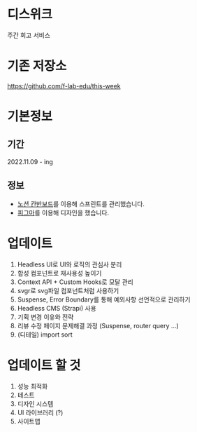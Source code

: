 # 디스위크
주간 회고 서비스

# 기존 저장소
https://github.com/f-lab-edu/this-week

# 기본정보

## 기간

2022.11.09 - ing

## 정보

- [노션 칸반보드](https://bush-quarter-3e6.notion.site/11a74c34c0154ea68ad917e4fb4fe255)를 이용해 스프린트를 관리했습니다.
- [피그마](https://www.figma.com/file/3OhEyNGdHgHqf4ndq09hSt/%EB%94%94%EC%8A%A4%EC%9C%84%ED%81%AC?node-id=0%3A1&t=mZPS85OWBW4cb71u-0)를 이용해 디자인을 했습니다.

# 업데이트

1. Headless UI로 UI와 로직의 관심사 분리
2. 합성 컴포넌트로 재사용성 높이기
3. Context API + Custom Hooks로 모달 관리
4. svgr로 svg파일 컴포넌트처럼 사용하기
5. Suspense, Error Boundary를 통해 예외사항 선언적으로 관리하기
6. Headless CMS (Strapi) 사용
7. 기획 변경 이유와 전략
8. 리뷰 수정 페이지 문제해결 과정 (Suspense, router query ...)
9. (디테일) import sort 

# 업데이트 할 것
1. 성능 최적화
2. 테스트
3. 디자인 시스템
4. UI 라이브러리 (?)
5. 사이트맵
